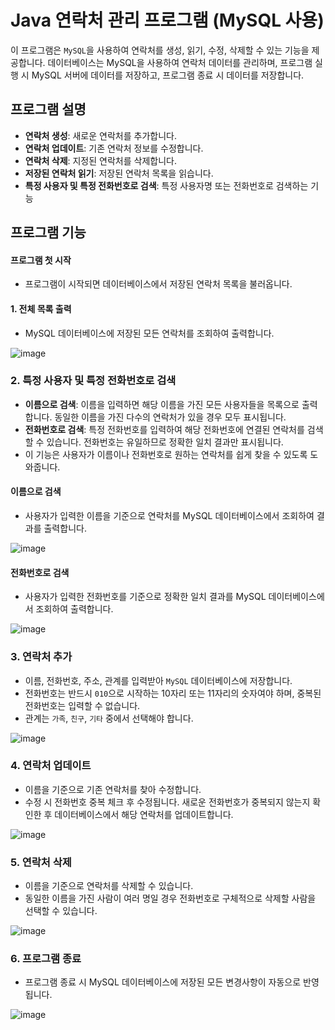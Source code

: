 # Java 연락처 관리 프로그램 (MySQL 사용)

이 프로그램은 `MySQL`을 사용하여 연락처를 생성, 읽기, 수정, 삭제할 수 있는 기능을 제공합니다. 데이터베이스는 MySQL을 사용하여 연락처 데이터를 관리하며, 프로그램 실행 시 MySQL 서버에 데이터를 저장하고, 프로그램 종료 시 데이터를 저장합니다.

## 프로그램 설명

- **연락처 생성**: 새로운 연락처를 추가합니다.
- **연락처 업데이트**: 기존 연락처 정보를 수정합니다.
- **연락처 삭제**: 지정된 연락처를 삭제합니다.
- **저장된 연락처 읽기**: 저장된 연락처 목록을 읽습니다.
- **특정 사용자 및 특정 전화번호로 검색**: 특정 사용자명 또는 전화번호로 검색하는 기능

## 프로그램 기능


#### 프로그램 첫 시작
- 프로그램이 시작되면 데이터베이스에서 저장된 연락처 목록을 불러옵니다.

#### 1. 전체 목록 출력
- MySQL 데이터베이스에 저장된 모든 연락처를 조회하여 출력합니다.
  
![image](https://github.com/user-attachments/assets/7ea98f7d-0bcd-4285-a5a6-5cbd52a0b167)

### 2. 특정 사용자 및 특정 전화번호로 검색
- **이름으로 검색**: 이름을 입력하면 해당 이름을 가진 모든 사용자들을 목록으로 출력합니다. 동일한 이름을 가진 다수의 연락처가 있을 경우 모두 표시됩니다.
- **전화번호로 검색**: 특정 전화번호를 입력하여 해당 전화번호에 연결된 연락처를 검색할 수 있습니다. 전화번호는 유일하므로 정확한 일치 결과만 표시됩니다.
- 이 기능은 사용자가 이름이나 전화번호로 원하는 연락처를 쉽게 찾을 수 있도록 도와줍니다.


#### 이름으로 검색
- 사용자가 입력한 이름을 기준으로 연락처를 MySQL 데이터베이스에서 조회하여 결과를 출력합니다.

![image](https://github.com/user-attachments/assets/3229e4e0-f179-4f3d-8d8a-5cafadd934ed)

#### 전화번호로 검색
- 사용자가 입력한 전화번호를 기준으로 정확한 일치 결과를 MySQL 데이터베이스에서 조회하여 출력합니다.

![image](https://github.com/user-attachments/assets/dd137576-b20a-4ff9-9011-b982e97e1db1)

### 3. 연락처 추가
- 이름, 전화번호, 주소, 관계를 입력받아 `MySQL` 데이터베이스에 저장합니다.
- 전화번호는 반드시 `010`으로 시작하는 10자리 또는 11자리의 숫자여야 하며, 중복된 전화번호는 입력할 수 없습니다.
- 관계는 `가족`, `친구`, `기타` 중에서 선택해야 합니다.

![image](https://github.com/user-attachments/assets/33d18cc6-28fe-4bfd-ba46-eda0623a472f)


### 4. 연락처 업데이트
- 이름을 기준으로 기존 연락처를 찾아 수정합니다.
- 수정 시 전화번호 중복 체크 후 수정됩니다. 새로운 전화번호가 중복되지 않는지 확인한 후 데이터베이스에서 해당 연락처를 업데이트합니다.

![image](https://github.com/user-attachments/assets/d982f915-03ad-4f3a-b8de-2fae540af801)


### 5. 연락처 삭제
- 이름을 기준으로 연락처를 삭제할 수 있습니다.
- 동일한 이름을 가진 사람이 여러 명일 경우 전화번호로 구체적으로 삭제할 사람을 선택할 수 있습니다.
  
![image](https://github.com/user-attachments/assets/6a526ac9-bd1f-4ccd-a7e6-4d4489ce5973)

### 6. 프로그램 종료
- 프로그램 종료 시 MySQL 데이터베이스에 저장된 모든 변경사항이 자동으로 반영됩니다.
  
![image](https://github.com/user-attachments/assets/4ef7294b-bba1-42fd-b392-1b3021869271)
